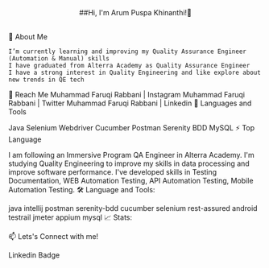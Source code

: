  <p align="center">
 </br>
    <br>##Hi, I'm Arum Puspa Khinanthi!👋
    <br />
     <br />
  </p>
</div>

👀 About Me

    I’m currently learning and improving my Quality Assurance Engineer (Automation & Manual) skills
    I have graduated from Alterra Academy as Quality Assurance Engineer
    I have a strong interest in Quality Engineering and like explore about new trends in QE tech

🤝 Reach Me
Muhammad Faruqi Rabbani | Instagram Muhammad Faruqi Rabbani | Twitter Muhammad Faruqi Rabbani | Linkedin
🧰 Languages and Tools

Java Selenium Webdriver Cucumber Postman Serenity BDD MySQL
⚡ Top Language


I am following an Immersive Program QA Engineer in Alterra Academy. I'm studying Quality Engineering to improve my skills in data processing and improve software performance. I've developed skills in Testing Documentation, WEB Automation Testing, API Automation Testing, Mobile Automation Testing.
🛠️ Language and Tools:

java intellij postman serenity-bdd cucumber selenium rest-assured android testrail jmeter appium mysql
📈 Stats:

📫 Lets's Connect with me!

Linkedin Badge
